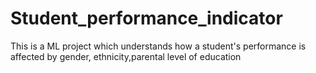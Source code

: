 # Student_performance_indicator
This is a ML project which understands how a student's performance is affected by gender, ethnicity,parental level of education
